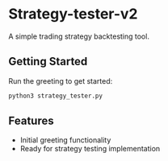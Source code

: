 # Strategy-tester-v2

A simple trading strategy backtesting tool.

## Getting Started

Run the greeting to get started:

```bash
python3 strategy_tester.py
```

## Features

- Initial greeting functionality
- Ready for strategy testing implementation
